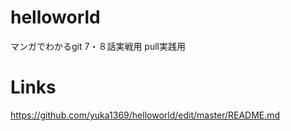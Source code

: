 # helloworld
マンガでわかるgit 7・８話実戦用
pull実践用

# Links
https://github.com/yuka1369/helloworld/edit/master/README.md
